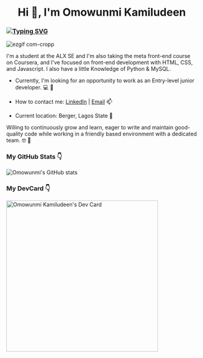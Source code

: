 <h1 align="center">Hi 👋, I'm Omowunmi Kamiludeen</h1>

### [![Typing SVG](https://readme-typing-svg.demolab.com/?lines=I'm+a+Entry-level+Junior+Frontend+Developer+)](https://git.io/typing-svg)
![ezgif com-cropp](https://user-images.githubusercontent.com/42210784/233861858-822dc31b-5857-46b8-a037-804179e875f5.gif)

I'm a student at the ALX SE and I'm also taking the meta front-end course on Coursera, and I've focused on front-end development with HTML, CSS, and Javascript. I also have a little Knowledge of Python & MySQL.

- Currently, I'm looking for an opportunity to work as an Entry-level junior developer. 💻 🐘

- How to contact me: [LinkedIn](https://www.linkedin.com/in/omowunmi-kamiludeen/) | [Email](mailto:balikiskamil@gmail.com) 📫

- Current location: Berger, Lagos State 📌

Willing to continuously grow and learn, eager to write and maintain good-quality code while working in a friendly based environment with a dedicated team. 🤓 🐘

### My GitHub Stats <g-emoji class="g-emoji" alias="point_down" fallback-src="https://github.githubassets.com/images/icons/emoji/unicode/1f447.png">👇</g-emoji>
![Omowunmi's GitHub stats](https://github-readme-stats.vercel.app/api?username=Omowunmikamil&show_icons=true&theme=dracula)

### My DevCard <g-emoji class="g-emoji" alias="point_down" fallback-src="https://github.githubassets.com/images/icons/emoji/unicode/1f447.png">👇</g-emoji>
<a href="https://app.daily.dev/Omowunmikamil"><img src="https://api.daily.dev/devcards/ece14ed401184fdeb8976b70c86891f1.png?r=yj5" width="400" alt="Omowunmi Kamiludeen's Dev Card"/></a>
